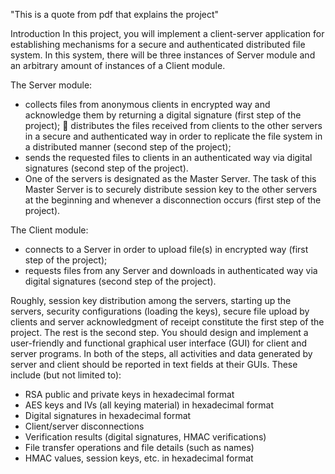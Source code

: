 

"This is a quote from pdf that explains the project"



Introduction
In this project, you will implement a client-server application for establishing mechanisms for 
a secure and authenticated distributed file system. In this system, there will be three instances 
of Server module and an arbitrary amount of instances of a Client module.


The Server module:

- collects files from anonymous clients in encrypted way and acknowledge them by 
returning a digital signature (first step of the project);
 distributes the files received from clients to the other servers in a secure and 
authenticated way in order to replicate the file system in a distributed manner (second 
step of the project);
-  sends the requested files to clients in an authenticated way via digital signatures 
(second step of the project).
-  One of the servers is designated as the Master Server. The task of this Master Server is 
to securely distribute session key to the other servers at the beginning and whenever a 
disconnection occurs (first step of the project).



The Client module:

- connects to a Server in order to upload file(s) in encrypted way (first step of the 
project);
-  requests files from any Server and downloads in authenticated way via digital 
signatures (second step of the project).

Roughly, session key distribution among the servers, starting up the servers, security 
configurations (loading the keys), secure file upload by clients and server acknowledgment of 
receipt constitute the first step of the project. The rest is the second step.
You should design and implement a user-friendly and functional graphical user interface 
(GUI) for client and server programs. In both of the steps, all activities and data generated by 
server and client should be reported in text fields at their GUIs. These include (but not limited 
to):

- RSA public and private keys in hexadecimal format
- AES keys and IVs (all keying material) in hexadecimal format
- Digital signatures in hexadecimal format
- Client/server disconnections
- Verification results (digital signatures, HMAC verifications)
- File transfer operations and file details (such as names)
- HMAC values, session keys, etc. in hexadecimal format
